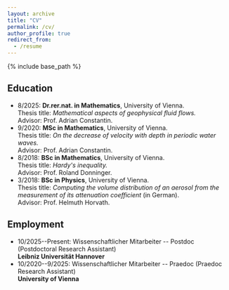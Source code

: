 ```yaml
---
layout: archive
title: "CV"
permalink: /cv/
author_profile: true
redirect_from:
  - /resume
---
```


{% include base_path %}

Education
------
* 8/2025: <b>Dr.rer.nat. in Mathematics</b>, University of Vienna.<br />
Thesis title: <i>Mathematical aspects of geophysical fluid flows.</i><br />
Advisor: Prof. Adrian Constantin.
* 9/2020: <b>MSc in Mathematics</b>, University of Vienna.</br >
Thesis title: <i>On the decrease of velocity with depth in periodic water waves.</i><br />
Advisor: Prof. Adrian Constantin.
* 8/2018: <b>BSc in Mathematics</b>, University of Vienna.<br />
Thesis title: <i>Hardy's inequality.</i><br />
Advisor: Prof. Roland Donninger.
* 3/2018: <b>BSc in Physics</b>, University of Vienna.<br />
Thesis title: <i>Computing the volume distribution of an aerosol from the measurement of its attenuation coefficient</i> (in German).<br />
Advisor: Prof. Helmuth Horvath.

Employment
------
* 10/2025--Present: Wissenschaftlicher Mitarbeiter -- Postdoc (Postdoctoral Research Assistant)<br />
<b>Leibniz Universität Hannover</b>
* 10/2020--9/2025: Wissenschaftlicher Mitarbeiter -- Praedoc (Praedoc Research Assistant)<br />
<b>University of Vienna</b>
